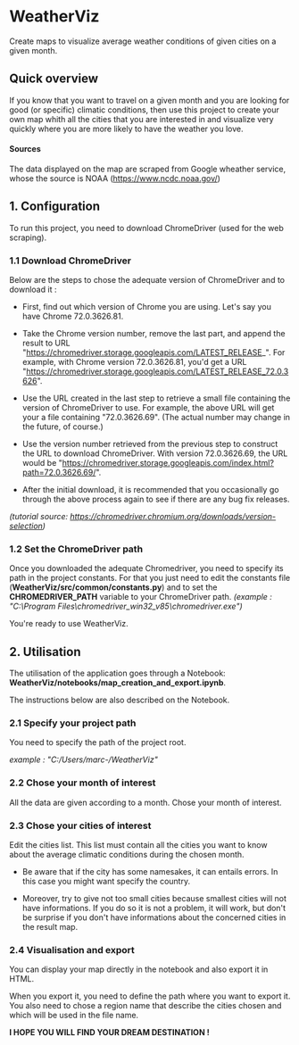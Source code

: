 # WeatherViz
Create maps to visualize average weather conditions of given cities on a given month.

## Quick overview 
If you know that you want to travel on a given month and you are looking for good (or specific) climatic conditions, then use this project to create your own map whith all the cities that you are interested in and visualize very quickly where you are more likely to have the weather you love. 

#### Sources
The data displayed on the map are scraped from Google wheather service, whose the source is NOAA (https://www.ncdc.noaa.gov/)

## 1. Configuration

To run this project, you need to download ChromeDriver (used for the web scraping).

### 1.1 Download ChromeDriver

Below are the steps to chose the adequate version of ChromeDriver and to download it :

- First, find out which version of Chrome you are using. Let's say you have Chrome 72.0.3626.81.

- Take the Chrome version number, remove the last part, and append the result to URL "https://chromedriver.storage.googleapis.com/LATEST_RELEASE_". For example, with Chrome version 72.0.3626.81, you'd get a URL "https://chromedriver.storage.googleapis.com/LATEST_RELEASE_72.0.3626".

- Use the URL created in the last step to retrieve a small file containing the version of ChromeDriver to use. For example, the above URL will get your a file containing "72.0.3626.69". (The actual number may change in the future, of course.)

- Use the version number retrieved from the previous step to construct the URL to download ChromeDriver. With version 72.0.3626.69, the URL would be "https://chromedriver.storage.googleapis.com/index.html?path=72.0.3626.69/".

- After the initial download, it is recommended that you occasionally go through the above process again to see if there are any bug fix releases.

*(tutorial source: https://chromedriver.chromium.org/downloads/version-selection)*

### 1.2 Set the ChromeDriver path

Once you downloaded the adequate Chromedriver, you need to specify its path in the project constants. 
For that you just need to edit the constants file (**WeatherViz/src/common/constants.py**) and to set the **CHROMEDRIVER_PATH** variable to your ChromeDriver path. *(example : "C:\Program Files\chromedriver_win32_v85\chromedriver.exe")*

You're ready to use WeatherViz. 

## 2. Utilisation

The utilisation of the application goes through a Notebook: **WeatherViz/notebooks/map_creation_and_export.ipynb**.

The instructions below are also described on the Notebook.

### 2.1 Specify your project path

You need to specify the path of the project root.

*example : "C:/Users/marc-/WeatherViz"*

### 2.2 Chose your month of interest

All the data are given according to a month. Chose your month of interest. 

### 2.3 Chose your cities of interest 

Edit the cities list. This list must contain all the cities you want to know about the average climatic conditions during the chosen month. 

- Be aware that if the city has some namesakes, it can entails errors. In this case you might want specify the country. 

- Moreover, try to give not too small cities because smallest cities will not have informations. If you do so it is not a problem, it will work, but don't be surprise if you don't have informations about the concerned cities in the result map.

### 2.4 Visualisation and export

You can display your map directly in the notebook and also export it in HTML.

When you export it, you need to define the path where you want to export it. 
You also need to chose a region name that describe the cities chosen and which will be used in the file name.

**I HOPE YOU WILL FIND YOUR DREAM DESTINATION !**
